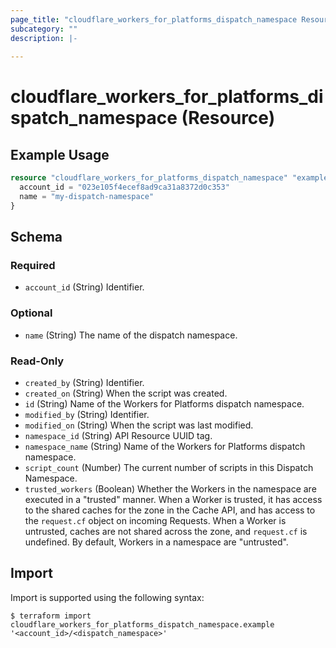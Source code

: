 ```yaml
---
page_title: "cloudflare_workers_for_platforms_dispatch_namespace Resource - Cloudflare"
subcategory: ""
description: |-
  
---
```


# cloudflare_workers_for_platforms_dispatch_namespace (Resource)



## Example Usage

```terraform
resource "cloudflare_workers_for_platforms_dispatch_namespace" "example_workers_for_platforms_dispatch_namespace" {
  account_id = "023e105f4ecef8ad9ca31a8372d0c353"
  name = "my-dispatch-namespace"
}
```

<!-- schema generated by tfplugindocs -->
## Schema

### Required

- `account_id` (String) Identifier.

### Optional

- `name` (String) The name of the dispatch namespace.

### Read-Only

- `created_by` (String) Identifier.
- `created_on` (String) When the script was created.
- `id` (String) Name of the Workers for Platforms dispatch namespace.
- `modified_by` (String) Identifier.
- `modified_on` (String) When the script was last modified.
- `namespace_id` (String) API Resource UUID tag.
- `namespace_name` (String) Name of the Workers for Platforms dispatch namespace.
- `script_count` (Number) The current number of scripts in this Dispatch Namespace.
- `trusted_workers` (Boolean) Whether the Workers in the namespace are executed in a "trusted" manner. When a Worker is trusted, it has access to the shared caches for the zone in the Cache API, and has access to the `request.cf` object on incoming Requests. When a Worker is untrusted, caches are not shared across the zone, and `request.cf` is undefined. By default, Workers in a namespace are "untrusted".

## Import

Import is supported using the following syntax:

```shell
$ terraform import cloudflare_workers_for_platforms_dispatch_namespace.example '<account_id>/<dispatch_namespace>'
```
